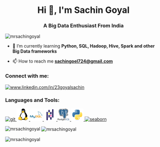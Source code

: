 <h1 align="center">Hi 👋, I'm Sachin Goyal</h1>
<h3 align="center">A Big Data Enthusiast From India</h3>

<p align="left"> <img src="https://komarev.com/ghpvc/?username=mrsachingoyal&label=Profile%20views&color=0e75b6&style=flat" alt="mrsachingoyal" /> </p>

- 🌱 I’m currently learning **Python, SQL, Hadoop, Hive, Spark and other Big Data frameworks**

- 📫 How to reach me **sachingoel724@gmail.com**

<h3 align="left">Connect with me:</h3>
<p align="left">
<a href="https://www.linkedin.com/in/23goyalsachin" target="blank"><img align="center" src="https://raw.githubusercontent.com/rahuldkjain/github-profile-readme-generator/master/src/images/icons/Social/linked-in-alt.svg" alt="www.linkedin.com/in/23goyalsachin" height="30" width="40" /></a>
</p>

<h3 align="left">Languages and Tools:</h3>
<p align="left"> <a href="https://git-scm.com/" target="_blank" rel="noreferrer"> <img src="https://www.vectorlogo.zone/logos/git-scm/git-scm-icon.svg" alt="git" width="40" height="40"/> </a> <a href="https://www.linux.org/" target="_blank" rel="noreferrer"> <img src="https://raw.githubusercontent.com/devicons/devicon/master/icons/linux/linux-original.svg" alt="linux" width="40" height="40"/> </a> <a href="https://www.mysql.com/" target="_blank" rel="noreferrer"> <img src="https://raw.githubusercontent.com/devicons/devicon/master/icons/mysql/mysql-original-wordmark.svg" alt="mysql" width="40" height="40"/> </a> <a href="https://pandas.pydata.org/" target="_blank" rel="noreferrer"> <img src="https://raw.githubusercontent.com/devicons/devicon/2ae2a900d2f041da66e950e4d48052658d850630/icons/pandas/pandas-original.svg" alt="pandas" width="40" height="40"/> </a> <a href="https://www.postgresql.org" target="_blank" rel="noreferrer"> <img src="https://raw.githubusercontent.com/devicons/devicon/master/icons/postgresql/postgresql-original-wordmark.svg" alt="postgresql" width="40" height="40"/> </a> <a href="https://www.python.org" target="_blank" rel="noreferrer"> <img src="https://raw.githubusercontent.com/devicons/devicon/master/icons/python/python-original.svg" alt="python" width="40" height="40"/> </a> <a href="https://seaborn.pydata.org/" target="_blank" rel="noreferrer"> <img src="https://seaborn.pydata.org/_images/logo-mark-lightbg.svg" alt="seaborn" width="40" height="40"/> </a> </p>

<p><img align="left" src="https://github-readme-stats.vercel.app/api/top-langs?username=mrsachingoyal&show_icons=true&locale=en&layout=compact" alt="mrsachingoyal" /></p>

<p>&nbsp;<img align="center" src="https://github-readme-stats.vercel.app/api?username=mrsachingoyal&show_icons=true&locale=en" alt="mrsachingoyal" /></p>

<p><img align="center" src="https://github-readme-streak-stats.herokuapp.com/?user=mrsachingoyal&" alt="mrsachingoyal" /></p>
